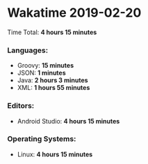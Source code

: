# Wakatime 2019-02-20

Time Total: **4 hours 15 minutes**

### Languages:
- Groovy: **15 minutes** 
- JSON: **1 minutes** 
- Java: **2 hours 3 minutes** 
- XML: **1 hours 55 minutes** 

### Editors:
- Android Studio: **4 hours 15 minutes** 

### Operating Systems:
- Linux: **4 hours 15 minutes** 

